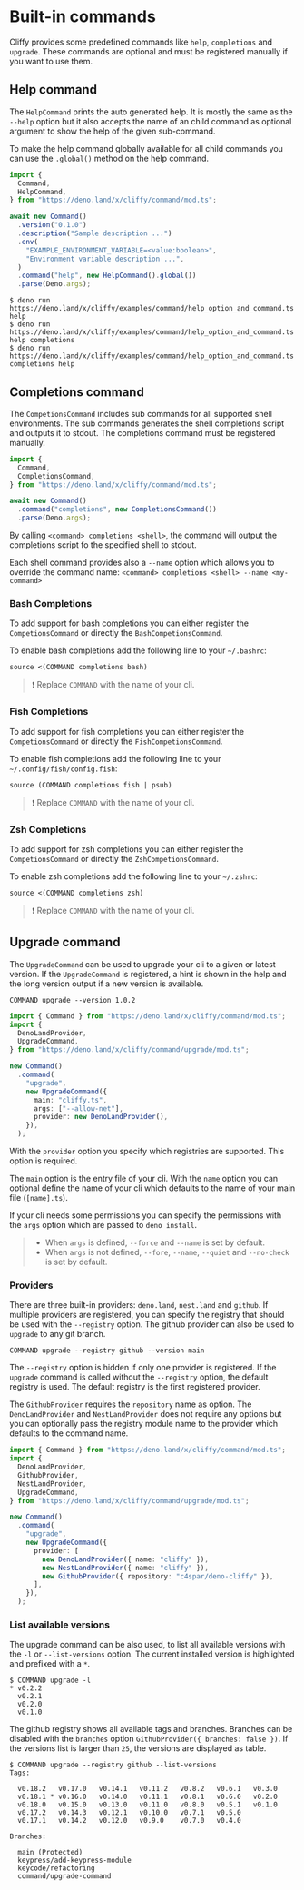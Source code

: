 # Built-in commands

Cliffy provides some predefined commands like `help`, `completions` and
`upgrade`. These commands are optional and must be registered manually if you
want to use them.

## Help command

The `HelpCommand` prints the auto generated help. It is mostly the same as the
`--help` option but it also accepts the name of an child command as optional
argument to show the help of the given sub-command.

To make the help command globally available for all child commands you can use
the `.global()` method on the help command.

```typescript
import {
  Command,
  HelpCommand,
} from "https://deno.land/x/cliffy/command/mod.ts";

await new Command()
  .version("0.1.0")
  .description("Sample description ...")
  .env(
    "EXAMPLE_ENVIRONMENT_VARIABLE=<value:boolean>",
    "Environment variable description ...",
  )
  .command("help", new HelpCommand().global())
  .parse(Deno.args);
```

```console
$ deno run https://deno.land/x/cliffy/examples/command/help_option_and_command.ts help
$ deno run https://deno.land/x/cliffy/examples/command/help_option_and_command.ts help completions
$ deno run https://deno.land/x/cliffy/examples/command/help_option_and_command.ts completions help
```

## Completions command

The `CompetionsCommand` includes sub commands for all supported shell
environments. The sub commands generates the shell completions script and
outputs it to stdout. The completions command must be registered manually.

```ts
import {
  Command,
  CompletionsCommand,
} from "https://deno.land/x/cliffy/command/mod.ts";

await new Command()
  .command("completions", new CompletionsCommand())
  .parse(Deno.args);
```

By calling `<command> completions <shell>`, the command will output the
completions script fo the specified shell to stdout.

Each shell command provides also a `--name` option which allows you to override
the command name: `<command> completions <shell> --name <my-command>`

### Bash Completions

To add support for bash completions you can either register the
`CompetionsCommand` or directly the `BashCompetionsCommand`.

To enable bash completions add the following line to your `~/.bashrc`:

```shell
source <(COMMAND completions bash)
```

> ❗ Replace `COMMAND` with the name of your cli.

### Fish Completions

To add support for fish completions you can either register the
`CompetionsCommand` or directly the `FishCompetionsCommand`.

To enable fish completions add the following line to your
`~/.config/fish/config.fish`:

```shell script
source (COMMAND completions fish | psub)
```

> ❗ Replace `COMMAND` with the name of your cli.

### Zsh Completions

To add support for zsh completions you can either register the
`CompetionsCommand` or directly the `ZshCompetionsCommand`.

To enable zsh completions add the following line to your `~/.zshrc`:

```shell script
source <(COMMAND completions zsh)
```

> ❗ Replace `COMMAND` with the name of your cli.

## Upgrade command

The `UpgradeCommand` can be used to upgrade your cli to a given or latest
version. If the `UpgradeCommand` is registered, a hint is shown in the help and
the long version output if a new version is available.

```shell
COMMAND upgrade --version 1.0.2
```

```typescript
import { Command } from "https://deno.land/x/cliffy/command/mod.ts";
import {
  DenoLandProvider,
  UpgradeCommand,
} from "https://deno.land/x/cliffy/command/upgrade/mod.ts";

new Command()
  .command(
    "upgrade",
    new UpgradeCommand({
      main: "cliffy.ts",
      args: ["--allow-net"],
      provider: new DenoLandProvider(),
    }),
  );
```

With the `provider` option you specify which registries are supported. This
option is required.

The `main` option is the entry file of your cli. With the `name` option you can
optional define the name of your cli which defaults to the name of your main
file (`[name].ts`).

If your cli needs some permissions you can specify the permissions with the
`args` option which are passed to `deno install`.

> - When `args` is defined, `--force` and `--name` is set by default.
> - When `args` is not defined, `--fore`, `--name`, `--quiet` and `--no-check`
  > is set by default.

### Providers

There are three built-in providers: `deno.land`, `nest.land` and `github`. If
multiple providers are registered, you can specify the registry that should be
used with the `--registry` option. The github provider can also be used to
`upgrade` to any git branch.

```shell
COMMAND upgrade --registry github --version main
```

The `--registry` option is hidden if only one provider is registered. If the
`upgrade` command is called without the `--registry` option, the default
registry is used. The default registry is the first registered provider.

The `GithubProvider` requires the `repository` name as option. The
`DenoLandProvider` and `NestLandProvider` does not require any options but you
can optionally pass the registry module name to the provider which defaults to
the command name.

```typescript
import { Command } from "https://deno.land/x/cliffy/command/mod.ts";
import {
  DenoLandProvider,
  GithubProvider,
  NestLandProvider,
  UpgradeCommand,
} from "https://deno.land/x/cliffy/command/upgrade/mod.ts";

new Command()
  .command(
    "upgrade",
    new UpgradeCommand({
      provider: [
        new DenoLandProvider({ name: "cliffy" }),
        new NestLandProvider({ name: "cliffy" }),
        new GithubProvider({ repository: "c4spar/deno-cliffy" }),
      ],
    }),
  );
```

### List available versions

The upgrade command can be also used, to list all available versions with the
`-l` or `--list-versions` option. The current installed version is highlighted
and prefixed with a `*`.

```console
$ COMMAND upgrade -l
* v0.2.2
  v0.2.1
  v0.2.0
  v0.1.0
```

The github registry shows all available tags and branches. Branches can be
disabled with the `branches` option `GithubProvider({ branches: false })`. If
the versions list is larger than `25`, the versions are displayed as table.

```console
$ COMMAND upgrade --registry github --list-versions
Tags:

  v0.18.2   v0.17.0   v0.14.1   v0.11.2   v0.8.2   v0.6.1   v0.3.0
  v0.18.1 * v0.16.0   v0.14.0   v0.11.1   v0.8.1   v0.6.0   v0.2.0
  v0.18.0   v0.15.0   v0.13.0   v0.11.0   v0.8.0   v0.5.1   v0.1.0
  v0.17.2   v0.14.3   v0.12.1   v0.10.0   v0.7.1   v0.5.0
  v0.17.1   v0.14.2   v0.12.0   v0.9.0    v0.7.0   v0.4.0

Branches:

  main (Protected)
  keypress/add-keypress-module
  keycode/refactoring
  command/upgrade-command
```

